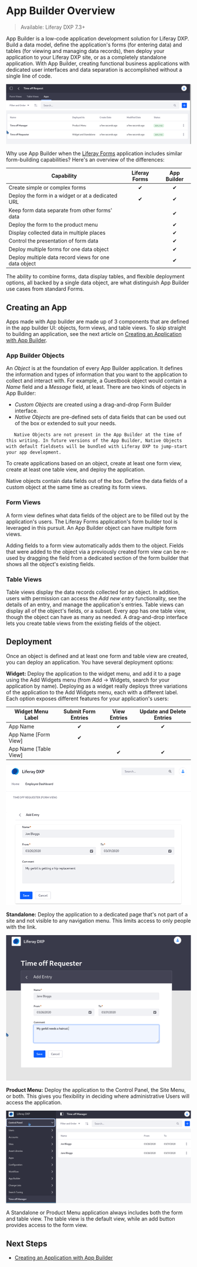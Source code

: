 # App Builder Overview

> Available: Liferay DXP 7.3+

App Builder is a low-code application development solution for Liferay DXP. Build a data model, define the application's forms (for entering data) and tables (for viewing and managing data records), then deploy your application to your Liferay DXP site, or as a completely standalone application. With App Builder, creating functional business applications with dedicated user interfaces and data separation is accomplished without a single line of code.

![Two separate applications are deployed for this App Builder object.](./app-builder-overview/images/01.png)

Why use App Builder when the [Liferay Forms](../../process-automation/forms/user-guide/introduction-to-forms.md) application includes similar form-building capabilities? Here's an overview of the differences:

| Capability                                            | Liferay Forms | App Builder |
| ----------------------------------------------------- | :-----------: | :---------: |
| Create simple or complex forms                        |   &#10004;    |  &#10004;   |
| Deploy the form in a widget or at a dedicated URL     |   &#10004;    |  &#10004;   |
| Keep form data separate from other forms' data        |               |  &#10004;   |
| Deploy the form to the product menu                   |               |  &#10004;   |
| Display collected data in multiple places             |               |  &#10004;   |
| Control the presentation of form data                 |               |  &#10004;   |
| Deploy multiple forms for one data object             |               |  &#10004;   |
| Deploy multiple data record views for one data object |               |  &#10004;   |

The ability to combine forms, data display tables, and flexible deployment options, all backed by a single data object, are what distinguish App Builder use cases from standard Forms.

## Creating an App

Apps made with App builder are made up of 3 components that are defined in the app builder UI: objects, form views, and table views. To skip straight to building an application, see the next article on [Creating an Application with App Builder](./creating-an-application-with-app-builder.md).

### App Builder Objects

An _Object_ is at the foundation of every App Builder application. It defines the information and types of information that you want to the application to collect and interact with. For example, a Guestbook object would contain a _Name_ field and a _Message_ field, at least. There are two kinds of objects in App Builder:

-   _Custom Objects_ are created using a drag-and-drop Form Builder interface.
-   _Native Objects_ are pre-defined sets of data fields that can be used out of the box or extended to suit your needs.

```note::
   Native Objects are not present in the App Builder at the time of this writing. In future versions of the App Builder, Native Objects with default fieldsets will be bundled with Liferay DXP to jump-start your app development.
```

To create applications based on an object, create at least one form view, create at least one table view, and deploy the application.

Native objects contain data fields out of the box. Define the data fields of a custom object at the same time as creating its form views.

### Form Views

A form view defines what data fields of the object are to be filled out by the application's users. The Liferay Forms application's form builder tool is leveraged in this pursuit. An App Builder object can have multiple form views.

Adding fields to a form view automatically adds them to the object. Fields that were added to the object via a previously created form view can be re-used by dragging the field from a dedicated section of the form builder that shows all the object's existing fields.

### Table Views

Table views display the data records collected for an object. In addition, users with permission can access the _Add new entry_ functionality, see the details of an entry, and manage the application's entries. Table views can display all of the object's fields, or a subset. Every app has one table view, though the object can have as many as needed. A drag-and-drop interface lets you create table views from the existing fields of the object.

## Deployment

Once an object is defined and at least one form and table view are created, you can deploy an application. You have several deployment options:

**Widget:** Deploy the application to the widget menu, and add it to a page using the Add Widgets menu (from Add &rarr; Widgets, search for your application by name). Deploying as a widget really deploys three variations of the application to the Add Widgets menu, each with a different label. Each option exposes different features for your application's users:

| Widget Menu Label     | Submit Form Entries | View Entries | Update and Delete Entries |
| --------------------- | :-----------------: | :----------: | :-----------------------: |
| App Name              |      &#10004;       |   &#10004;   |         &#10004;          |
| App Name [Form View]  |      &#10004;       |              |                           |
| App Name [Table View] |                     |   &#10004;   |         &#10004;          |

![App Builder widgets are placed on Liferay DXP pages.](./app-builder-overview/images/03.png)

**Standalone:** Deploy the application to a dedicated page that's not part of a site and not visible to any navigation menu. This limits access to only people with the link.

![Standalone App Builder applications are accessible only by direct link](./app-builder-overview/images/04.png)

**Product Menu:** Deploy the application to the Control Panel, the Site Menu, or both. This gives you flexibility in deciding where administrative Users will access the application.

![App Builder applications can be added to the Product Menu.](./app-builder-overview/images/02.png)

A Standalone or Product Menu application always includes both the form and table view. The table view is the default view, while an add button provides access to the form view.

## Next Steps

-   [Creating an Application with App Builder](./creating-an-application-with-app-builder.md)
